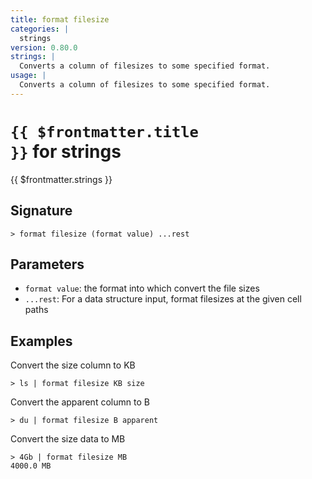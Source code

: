 ```yaml
---
title: format filesize
categories: |
  strings
version: 0.80.0
strings: |
  Converts a column of filesizes to some specified format.
usage: |
  Converts a column of filesizes to some specified format.
---
```


# <code>{{ $frontmatter.title }}</code> for strings

<div class='command-title'>{{ $frontmatter.strings }}</div>

## Signature

```> format filesize (format value) ...rest```

## Parameters

 -  `format value`: the format into which convert the file sizes
 -  `...rest`: For a data structure input, format filesizes at the given cell paths

## Examples

Convert the size column to KB
```shell
> ls | format filesize KB size

```

Convert the apparent column to B
```shell
> du | format filesize B apparent

```

Convert the size data to MB
```shell
> 4Gb | format filesize MB
4000.0 MB
```
